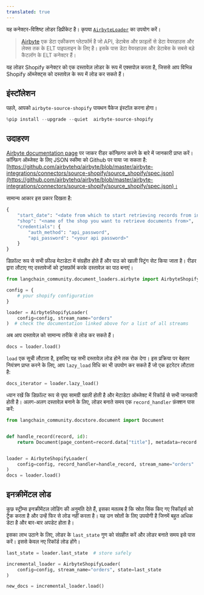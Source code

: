 ```yaml
---
translated: true
---
```


यह कनेक्टर-विशिष्ट लोडर डिप्रीकेट है। कृपया [`AirbyteLoader`](/docs/integrations/document_loaders/airbyte) का उपयोग करें।

>[Airbyte](https://github.com/airbytehq/airbyte) एक डेटा एकीकरण प्लेटफॉर्म है जो API, डेटाबेस और फ़ाइलों से डेटा वेयरहाउस और लेक्स तक के ELT पाइपलाइन के लिए है। इसके पास डेटा वेयरहाउस और डेटाबेस के सबसे बड़े कैटलॉग के ELT कनेक्टर हैं।

यह लोडर Shopify कनेक्टर को एक दस्तावेज़ लोडर के रूप में एक्सपोज़ करता है, जिससे आप विभिन्न Shopify ऑब्जेक्ट्स को दस्तावेज़ के रूप में लोड कर सकते हैं।

## इंस्टॉलेशन

पहले, आपको `airbyte-source-shopify` पायथन पैकेज इंस्टॉल करना होगा।

```python
%pip install --upgrade --quiet  airbyte-source-shopify
```

## उदाहरण

[Airbyte documentation page](https://docs.airbyte.com/integrations/sources/shopify/) पर जाकर रीडर कॉन्फ़िगर करने के बारे में जानकारी प्राप्त करें।
कॉन्फ़िग ऑब्जेक्ट के लिए JSON स्कीमा को Github पर पाया जा सकता है: [https://github.com/airbytehq/airbyte/blob/master/airbyte-integrations/connectors/source-shopify/source_shopify/spec.json](https://github.com/airbytehq/airbyte/blob/master/airbyte-integrations/connectors/source-shopify/source_shopify/spec.json)।

सामान्य आकार इस प्रकार दिखता है:

```python
{
    "start_date": "<date from which to start retrieving records from in ISO format, e.g. 2020-10-20T00:00:00Z>",
    "shop": "<name of the shop you want to retrieve documents from>",
    "credentials": {
        "auth_method": "api_password",
        "api_password": "<your api password>"
    }
}
```

डिफ़ॉल्ट रूप से सभी फ़ील्ड मेटाडेटा में संग्रहीत होते हैं और पाठ को खाली स्ट्रिंग सेट किया जाता है। रीडर द्वारा लौटाए गए दस्तावेजों को ट्रांसफ़ॉर्म करके दस्तावेज़ का पाठ बनाएं।

```python
from langchain_community.document_loaders.airbyte import AirbyteShopifyLoader

config = {
    # your shopify configuration
}

loader = AirbyteShopifyLoader(
    config=config, stream_name="orders"
)  # check the documentation linked above for a list of all streams
```

अब आप दस्तावेज़ को सामान्य तरीके से लोड कर सकते हैं।

```python
docs = loader.load()
```

`load` एक सूची लौटाता है, इसलिए यह सभी दस्तावेज़ लोड होने तक रोक देगा। इस प्रक्रिया पर बेहतर नियंत्रण प्राप्त करने के लिए, आप `lazy_load` विधि का भी उपयोग कर सकते हैं जो एक इटरेटर लौटाता है:

```python
docs_iterator = loader.lazy_load()
```

ध्यान रखें कि डिफ़ॉल्ट रूप से पृष्ठ सामग्री खाली होती है और मेटाडेटा ऑब्जेक्ट में रिकॉर्ड से सभी जानकारी होती है। अलग-अलग दस्तावेज़ बनाने के लिए, लोडर बनाते समय एक `record_handler` फ़ंक्शन पास करें:

```python
from langchain_community.docstore.document import Document


def handle_record(record, id):
    return Document(page_content=record.data["title"], metadata=record.data)


loader = AirbyteShopifyLoader(
    config=config, record_handler=handle_record, stream_name="orders"
)
docs = loader.load()
```

## इनक्रीमेंटल लोड

कुछ स्ट्रीम्स इनक्रीमेंटल लोडिंग की अनुमति देते हैं, इसका मतलब है कि स्रोत सिंक किए गए रिकॉर्ड्स को ट्रैक करता है और उन्हें फिर से लोड नहीं करता है। यह उन स्रोतों के लिए उपयोगी है जिनमें बहुत अधिक डेटा है और बार-बार अपडेट होता है।

इसका लाभ उठाने के लिए, लोडर के `last_state` गुण को संग्रहीत करें और लोडर बनाते समय इसे पास करें। इससे केवल नए रिकॉर्ड लोड होंगे।

```python
last_state = loader.last_state  # store safely

incremental_loader = AirbyteShopifyLoader(
    config=config, stream_name="orders", state=last_state
)

new_docs = incremental_loader.load()
```
